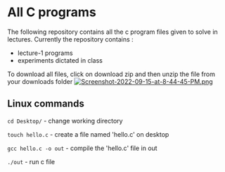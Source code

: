 # All **C** programs

The following repository contains all the c program files given to solve in lectures.
Currently the repository contains :

- lecture-1 programs
- experiments dictated in class

To download all files, click on download zip and then unzip the file from your downloads folder
[![Screenshot-2022-09-15-at-8-44-45-PM.png](https://i.postimg.cc/1tGsSRQx/Screenshot-2022-09-15-at-8-44-45-PM.png)](https://postimg.cc/5Y2ZqVyp)

## Linux commands

`cd Desktop/` - change working directory

`touch hello.c` - create a file named 'hello.c' on desktop

`gcc hello.c -o out` - compile the 'hello.c' file in out

`./out` - run c file
